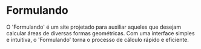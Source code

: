 # Formulando
O 'Formulando' é um site projetado para auxiliar aqueles que desejam calcular áreas de diversas formas geométricas. Com uma interface simples e intuitiva, o 'Formulando' torna o processo de cálculo rápido e eficiente.
